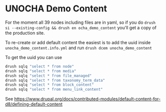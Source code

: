 # UNOCHA Demo Content

For the moment all 39 nodes including files are in yaml, so if you do `drush si --existing-config && drush en ocha_demo_content` you'll get a copy of the production site.

To re-create or add default content the easiest is to add the uuid inside `unocha_demo_content.info.yml` and run `drush dcem unocha_demo_content`

To get the uuid you can use

```bash
drush sqlq "select * from node"
drush sqlq "select * from media"
drush sqlq "select * from file_managed"
drush sqlq "select * from taxonomy_term_data"
drush sqlq "select * from block_content"
drush sqlq "select * from menu_link_content"
```
 See https://www.drupal.org/docs/contributed-modules/default-content-for-d8/defining-default-content
